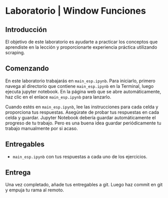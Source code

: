 # Laboratorio | Window Funciones

[](https://github.com/ironhack-labs/lab-window-functions-es#laboratorio--window-funciones)

## Introducción

[](https://github.com/ironhack-labs/lab-window-functions-es#introducci%C3%B3n)

El objetivo de este laboratorio es ayudarte a practicar los conceptos que aprendiste en la lección y proporcionarte experiencia práctica utilizando scraping.

## Comenzando

[](https://github.com/ironhack-labs/lab-window-functions-es#comenzando)

En este laboratorio trabajarás en `main_esp.ipynb`. Para iniciarlo, primero navega al directorio que contiene `main_esp.ipynb` en la Terminal, luego ejecuta jupyter notebook. En la página web que se abre automáticamente, haz clic en el enlace `main_esp.ipynb` para lanzarlo.

Cuando estés en `main_esp.ipynb`, lee las instrucciones para cada celda y proporciona tus respuestas. Asegúrate de probar tus respuestas en cada celda y guardar. Jupyter Notebook debería guardar automáticamente el progreso de tu trabajo. Pero es una buena idea guardar periódicamente tu trabajo manualmente por si acaso.

## Entregables

[](https://github.com/ironhack-labs/lab-window-functions-es#entregables)

* `main_esp.ipynb` con tus respuestas a cada uno de los ejercicios.

## Entrega

[](https://github.com/ironhack-labs/lab-window-functions-es#entrega)

Una vez completado, añade tus entregables a git. Luego haz commit en git y empuja tu rama al remoto.
